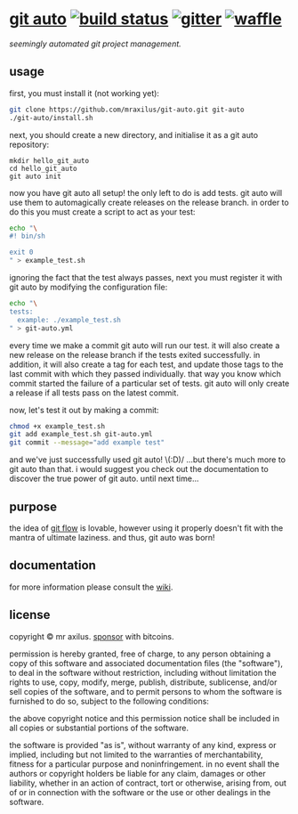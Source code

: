 [git auto][1] [![build status][2]][3] [![gitter][4]][5] [![waffle][6]][7]
=============
_seemingly automated git project management._

usage
-----
first, 
  you must install it (not working yet):

```sh
git clone https://github.com/mraxilus/git-auto.git git-auto
./git-auto/install.sh
```

next,
  you should create a new directory,
  and initialise it as a git auto repository:

```
mkdir hello_git_auto
cd hello_git_auto
git auto init
```

now you have git auto all setup!
the only left to do is add tests. 
git auto will use them to automagically create releases on the release branch.
in order to do this you must create a script to act as your test:

```sh
echo "\
#! bin/sh

exit 0
" > example_test.sh
```

ignoring the fact that the test always passes,
next you must register it with git auto by modifying the configuration file:

```sh
echo "\
tests:
  example: ./example_test.sh
" > git-auto.yml
```

every time we make a commit git auto will run our test.
it will also create a new release on the release branch if the tests exited successfully.
in addition,
  it will also create a tag for each test,
  and update those tags to the last commit with which they passed individually.
that way you know which commit started the failure of a particular set of tests.
git auto will only create a release if all tests pass on the latest commit.

now,
  let's test it out by making a commit:

```sh
chmod +x example_test.sh
git add example_test.sh git-auto.yml
git commit --message="add example test"
```

and we've just successfully used git auto!
\\(:D)/ ...but there's much more to git auto than that.
i would suggest you check out the documentation to discover the true power of git auto.
until next time...

purpose
-------
the idea of [git flow][8] is lovable,
  however using it properly doesn't fit with the mantra of ultimate laziness.
and thus,
  git auto was born!

documentation
-------------
for more information please consult the [wiki][9].

license
-------
copyright © mr axilus.
<a class="coinbase-button" data-code="9284d437b1c11d75e69bc54b2761c2ef" data-button-style="custom_small" href="https://coinbase.com/checkouts/9284d437b1c11d75e69bc54b2761c2ef">sponsor</a> with bitcoins.

permission is hereby granted,
  free of charge,
  to any person obtaining a copy of this software and associated documentation files (the "software"),
  to deal in the software without restriction,
  including without limitation the rights to use,
  copy,
  modify,
  merge,
  publish,
  distribute,
  sublicense,
  and/or sell copies of the software,
  and to permit persons to whom the software is furnished to do so,
  subject to the following conditions:

the above copyright notice and this permission notice shall be included in all copies or substantial portions of the software.

the software is provided "as is",
  without warranty of any kind,
  express or implied,
  including but not limited to the warranties of merchantability,
  fitness for a particular purpose and noninfringement.
in no event shall the authors or copyright holders be liable for any claim,
  damages or other liability,
  whether in an action of contract,
  tort or otherwise,
  arising from,
  out of or in connection with the software or the use or other dealings in the software.

<!-- extrenal project page. -->
[1]: {{github.project.url}} "{{github.project.name}}"

<!-- travis, -->
[2]: https://secure.travis-ci.org/mraxilus/git-auto.png?branch=master
[3]: https://secure.travis-ci.org/mraxilus/git-auto

<!-- gitter. -->
[4]: http://badges.gitter.im/mraxilus/git-auto.png
[5]: https://gitter.im/mraxilus/git-auto

<!-- waffle. -->
[6]: https://badge.waffle.io/mraxilus/git-auto.png?label=ready&title=ready
[7]: https://waffle.io/mraxilus/git-auto

[8]: https://github.com/nvie/gitflow

<!-- wiki. -->
[9]: https://github.com/mraxilus/git-auto/wiki



